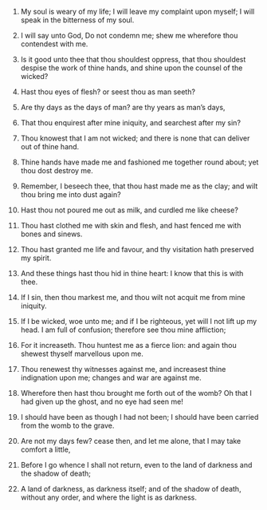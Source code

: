 1. My soul is weary of my life; I will leave my complaint upon
myself; I will speak in the bitterness of my soul.

2. I will say unto God, Do not condemn me; shew me wherefore thou
contendest with me.

3. Is it good unto thee that thou shouldest oppress, that thou
shouldest despise the work of thine hands, and shine upon the counsel
of the wicked?

4. Hast thou eyes of flesh? or seest thou as man
seeth?

5. Are thy days as the days of man? are thy years as man’s
days,

6. That thou enquirest after mine iniquity, and searchest
after my sin?

7. Thou knowest that I am not wicked; and there is
none that can deliver out of thine hand.

8. Thine hands have made me and fashioned me together round about;
yet thou dost destroy me.

9. Remember, I beseech thee, that thou hast made me as the clay; and
wilt thou bring me into dust again?

10. Hast thou not poured me out
as milk, and curdled me like cheese?

11. Thou hast clothed me with
skin and flesh, and hast fenced me with bones and sinews.

12. Thou hast granted me life and favour, and thy visitation hath
preserved my spirit.

13. And these things hast thou hid in thine heart: I know that this
is with thee.

14. If I sin, then thou markest me, and thou wilt not acquit me from
mine iniquity.

15. If I be wicked, woe unto me; and if I be righteous, yet will I
not lift up my head. I am full of confusion; therefore see thou mine
affliction;

16. For it increaseth. Thou huntest me as a fierce lion:
and again thou shewest thyself marvellous upon me.

17. Thou renewest thy witnesses against me, and increasest thine
indignation upon me; changes and war are against me.

18. Wherefore then hast thou brought me forth out of the womb? Oh
that I had given up the ghost, and no eye had seen me!

19. I should
have been as though I had not been; I should have been carried from
the womb to the grave.

20. Are not my days few? cease then, and let me alone, that I may
take comfort a little,

21. Before I go whence I shall not return,
even to the land of darkness and the shadow of death;

22. A land of
darkness, as darkness itself; and of the shadow of death, without any
order, and where the light is as darkness.